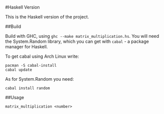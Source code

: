#Haskell Version

This is the Haskell version of the project. 

##Build

Build with GHC, using `ghc --make matrix_multiplication.hs`.
You will need the System.Random library, which you can get with `cabal` - 
a package manager for Haskell.

To get cabal using Arch Linux write:
```
pacman -S cabal-install
cabal update
```

As for System.Random you need:
```
cabal install random
```
##Usage
```
matrix_multiplication <number>
```
